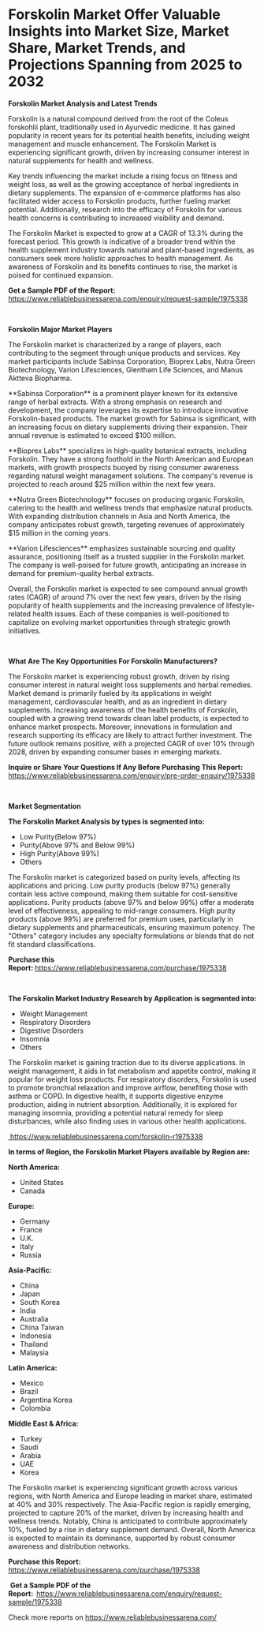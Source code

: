 <p><h1>Forskolin Market Offer Valuable Insights into Market Size, Market Share, Market Trends, and Projections Spanning from 2025 to 2032</h1></p><p><strong>Forskolin Market Analysis and Latest Trends</strong></p>
<p><p>Forskolin is a natural compound derived from the root of the Coleus forskohlii plant, traditionally used in Ayurvedic medicine. It has gained popularity in recent years for its potential health benefits, including weight management and muscle enhancement. The Forskolin Market is experiencing significant growth, driven by increasing consumer interest in natural supplements for health and wellness. </p><p>Key trends influencing the market include a rising focus on fitness and weight loss, as well as the growing acceptance of herbal ingredients in dietary supplements. The expansion of e-commerce platforms has also facilitated wider access to Forskolin products, further fueling market potential. Additionally, research into the efficacy of Forskolin for various health concerns is contributing to increased visibility and demand.</p><p>The Forskolin Market is expected to grow at a CAGR of 13.3% during the forecast period. This growth is indicative of a broader trend within the health supplement industry towards natural and plant-based ingredients, as consumers seek more holistic approaches to health management. As awareness of Forskolin and its benefits continues to rise, the market is poised for continued expansion.</p></p>
<p><strong>Get a Sample PDF of the Report:&nbsp;</strong> <a href="https://www.reliablebusinessarena.com/enquiry/request-sample/1975338?utm_campaign=1905&utm_medium=2&utm_source=Github&utm_content=ia&utm_term=08032025&utm_id=forskolin">https://www.reliablebusinessarena.com/enquiry/request-sample/1975338</a></p>
<p>&nbsp;</p>
<p><strong>Forskolin Major Market Players</strong></p>
<p><p>The Forskolin market is characterized by a range of players, each contributing to the segment through unique products and services. Key market participants include Sabinsa Corporation, Bioprex Labs, Nutra Green Biotechnology, Varion Lifesciences, Glentham Life Sciences, and Manus Aktteva Biopharma.</p><p>**Sabinsa Corporation** is a prominent player known for its extensive range of herbal extracts. With a strong emphasis on research and development, the company leverages its expertise to introduce innovative Forskolin-based products. The market growth for Sabinsa is significant, with an increasing focus on dietary supplements driving their expansion. Their annual revenue is estimated to exceed $100 million.</p><p>**Bioprex Labs** specializes in high-quality botanical extracts, including Forskolin. They have a strong foothold in the North American and European markets, with growth prospects buoyed by rising consumer awareness regarding natural weight management solutions. The company's revenue is projected to reach around $25 million within the next few years.</p><p>**Nutra Green Biotechnology** focuses on producing organic Forskolin, catering to the health and wellness trends that emphasize natural products. With expanding distribution channels in Asia and North America, the company anticipates robust growth, targeting revenues of approximately $15 million in the coming years.</p><p>**Varion Lifesciences** emphasizes sustainable sourcing and quality assurance, positioning itself as a trusted supplier in the Forskolin market. The company is well-poised for future growth, anticipating an increase in demand for premium-quality herbal extracts.</p><p>Overall, the Forskolin market is expected to see compound annual growth rates (CAGR) of around 7% over the next few years, driven by the rising popularity of health supplements and the increasing prevalence of lifestyle-related health issues. Each of these companies is well-positioned to capitalize on evolving market opportunities through strategic growth initiatives.</p></p>
<p>&nbsp;</p>
<p><strong>What Are The Key Opportunities For Forskolin Manufacturers?</strong></p>
<p><p>The Forskolin market is experiencing robust growth, driven by rising consumer interest in natural weight loss supplements and herbal remedies. Market demand is primarily fueled by its applications in weight management, cardiovascular health, and as an ingredient in dietary supplements. Increasing awareness of the health benefits of Forskolin, coupled with a growing trend towards clean label products, is expected to enhance market prospects. Moreover, innovations in formulation and research supporting its efficacy are likely to attract further investment. The future outlook remains positive, with a projected CAGR of over 10% through 2028, driven by expanding consumer bases in emerging markets.</p></p>
<p><strong>Inquire or Share Your Questions If Any Before Purchasing This Report:</strong> <a href="https://www.reliablebusinessarena.com/enquiry/pre-order-enquiry/1975338?utm_campaign=1905&utm_medium=2&utm_source=Github&utm_content=ia&utm_term=08032025&utm_id=forskolin">https://www.reliablebusinessarena.com/enquiry/pre-order-enquiry/1975338</a></p>
<p>&nbsp;</p>
<p><strong>Market Segmentation</strong></p>
<p><strong>The Forskolin Market Analysis by types is segmented into:</strong></p>
<p><ul><li>Low Purity(Below 97%)</li><li>Purity(Above 97% and Below 99%)</li><li>High Purity(Above 99%)</li><li>Others</li></ul></p>
<p><p>The Forskolin market is categorized based on purity levels, affecting its applications and pricing. Low purity products (below 97%) generally contain less active compound, making them suitable for cost-sensitive applications. Purity products (above 97% and below 99%) offer a moderate level of effectiveness, appealing to mid-range consumers. High purity products (above 99%) are preferred for premium uses, particularly in dietary supplements and pharmaceuticals, ensuring maximum potency. The "Others" category includes any specialty formulations or blends that do not fit standard classifications.</p></p>
<p><strong>Purchase this Report:&nbsp;</strong><a href="https://www.reliablebusinessarena.com/purchase/1975338?utm_campaign=1905&utm_medium=2&utm_source=Github&utm_content=ia&utm_term=08032025&utm_id=forskolin">https://www.reliablebusinessarena.com/purchase/1975338</a></p>
<p>&nbsp;</p>
<p><strong>The Forskolin Market Industry Research by Application is segmented into:</strong></p>
<p><ul><li>Weight Management</li><li>Respiratory Disorders</li><li>Digestive Disorders</li><li>Insomnia</li><li>Others</li></ul></p>
<p><p>The Forskolin market is gaining traction due to its diverse applications. In weight management, it aids in fat metabolism and appetite control, making it popular for weight loss products. For respiratory disorders, Forskolin is used to promote bronchial relaxation and improve airflow, benefiting those with asthma or COPD. In digestive health, it supports digestive enzyme production, aiding in nutrient absorption. Additionally, it is explored for managing insomnia, providing a potential natural remedy for sleep disturbances, while also finding uses in various other health applications.</p></p>
<p><a href="https://www.reliablebusinessarena.com/forskolin-r1975338?utm_campaign=1905&utm_medium=2&utm_source=Github&utm_content=ia&utm_term=08032025&utm_id=forskolin">&nbsp;https://www.reliablebusinessarena.com/forskolin-r1975338</a></p>
<p><strong>In terms of Region, the Forskolin Market Players available by Region are:</strong></p>
<p>
    <p> <strong> North America: </strong>
        <ul>
            <li>United States</li>
            <li>Canada</li>
        </ul>
        </p> 
    <p> <strong> Europe: </strong>
        <ul>
            <li>Germany</li>
            <li>France</li>
            <li>U.K.</li>
            <li>Italy</li>
            <li>Russia</li>
        </ul>
        </p> 
    <p> <strong> Asia-Pacific: </strong>
        <ul>
            <li>China</li>
            <li>Japan</li>
            <li>South Korea</li>
            <li>India</li>
            <li>Australia</li>
            <li>China Taiwan</li>
            <li>Indonesia</li>
            <li>Thailand</li>
            <li>Malaysia</li>
        </ul>
        </p> 
    <p> <strong> Latin America: </strong>
        <ul>
            <li>Mexico</li>
            <li>Brazil</li>
            <li>Argentina Korea</li>
            <li>Colombia</li>
        </ul>
        </p> 
    <p> <strong> Middle East & Africa: </strong>
        <ul>
            <li>Turkey</li>
            <li>Saudi</li>
            <li>Arabia</li>
            <li>UAE</li>
            <li>Korea</li>
        </ul>
    </p>
    </p>
<p><p>The Forskolin market is experiencing significant growth across various regions, with North America and Europe leading in market share, estimated at 40% and 30% respectively. The Asia-Pacific region is rapidly emerging, projected to capture 20% of the market, driven by increasing health and wellness trends. Notably, China is anticipated to contribute approximately 10%, fueled by a rise in dietary supplement demand. Overall, North America is expected to maintain its dominance, supported by robust consumer awareness and distribution networks.</p></p>
<p><strong>Purchase this Report: </strong><a href="https://www.reliablebusinessarena.com/purchase/1975338?utm_campaign=1905&utm_medium=2&utm_source=Github&utm_content=ia&utm_term=08032025&utm_id=forskolin">https://www.reliablebusinessarena.com/purchase/1975338</a></p>
<p>&nbsp;<strong>Get a Sample PDF of the Report:&nbsp;&nbsp;</strong><a href="https://www.reliablebusinessarena.com/enquiry/request-sample/1975338?utm_campaign=1905&utm_medium=2&utm_source=Github&utm_content=ia&utm_term=08032025&utm_id=forskolin">https://www.reliablebusinessarena.com/enquiry/request-sample/1975338</a></p>
<p><strong></strong></p>
<p>Check more reports on <a href="https://www.reliablebusinessarena.com/?utm_campaign=1905&utm_medium=2&utm_source=Github&utm_content=ia&utm_term=08032025&utm_id=forskolin">https://www.reliablebusinessarena.com/</a></p>
